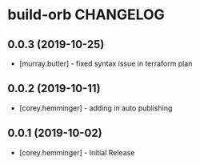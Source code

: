 # build-orb CHANGELOG

## 0.0.3 (2019-10-25)

- [murray.butler] - fixed syntax issue in terraform plan

## 0.0.2 (2019-10-11)

- [corey.hemminger] - adding in auto publishing

## 0.0.1 (2019-10-02)

- [corey.hemminger] - Initial Release
